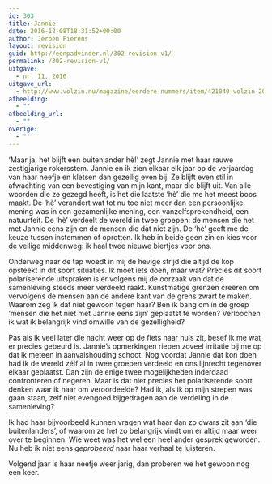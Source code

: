 ```yaml
---
id: 303
title: Jannie
date: 2016-12-08T18:31:52+00:00
author: Jeroen Fierens
layout: revision
guid: http://eenpadvinder.nl/302-revision-v1/
permalink: /302-revision-v1/
uitgave:
  - nr. 11, 2016
uitgave_url:
  - http://www.volzin.nu/magazine/eerdere-nummers/item/421040-volzin-2016-nummer-11
afbeelding:
  - ""
afbeelding_url:
  - ""
overige:
  - ""
---
```

‘Maar ja, het blijft een buitenlander hè!’ zegt Jannie met haar rauwe zestigjarige rokersstem. Jannie en ik zien elkaar elk jaar op de verjaardag van haar neefje en kletsen dan gezellig even bij. Ze blijft even stil in afwachting van een bevestiging van mijn kant, maar die blijft uit. Van alle woorden die ze gezegd heeft, is het die laatste ‘hè’ die me het meest boos maakt. De ‘hè’ verandert wat tot nu toe niet meer dan een persoonlijke mening was in een gezamenlijke mening, een vanzelfsprekendheid, een natuurfeit. De ‘hè’ verdeelt de wereld in twee groepen: de mensen die het met Jannie eens zijn en de mensen die dat niet zijn. De ‘hè’ geeft me de keuze tussen instemmen of oprotten. Ik heb in beide geen zin en kies voor de veilige middenweg: ik haal twee nieuwe biertjes voor ons.

Onderweg naar de tap woedt in mij de hevige strijd die altijd de kop opsteekt in dit soort situaties. Ik moet iets doen, maar wat? Precies dit soort polariserende uitspraken is er volgens mij de oorzaak van dat de samenleving steeds meer verdeeld raakt. Kunstmatige grenzen creëren om vervolgens de mensen aan de andere kant van de grens zwart te maken. Waarom zeg ik dat niet gewoon tegen haar? Ben ik bang om in de groep ‘mensen die het niet met Jannie eens zijn’ geplaatst te worden? Verloochen ik wat ik belangrijk vind omwille van de gezelligheid?

Pas als ik veel later die nacht weer op de fiets naar huis zit, besef ik me wat er precies gebeurd is. Jannie’s opmerkingen riepen zoveel irritatie bij me op dat ik meteen in aanvalshouding schoot. Nog voordat Jannie dat kon doen had ik de wereld zélf al in twee groepen verdeeld en ons lijnrecht tegenover elkaar geplaatst. Dan zijn de enige twee mogelijkheden inderdaad confronteren of negeren. Maar is dat niet precies het polariserende soort denken waar ik haar om veroordeelde? Had ik, als ik op mijn strepen was gaan staan, zelf niet evengoed bijgedragen aan de verdeling in de samenleving? 

Ik had haar bijvoorbeeld kunnen vragen wat haar dan zo dwars zit aan ‘die buitenlanders’, of waarom ze het zo belangrijk vindt om er altijd maar weer over te beginnen. Wie weet was het wel een heel ander gesprek geworden. Nu heb ik niet eens *geprobeerd* naar haar verhaal te luisteren.

Volgend jaar is haar neefje weer jarig, dan proberen we het gewoon nog een keer.
